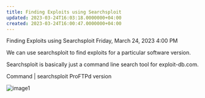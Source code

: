 ```yaml
---
title: Finding Exploits using Searchsploit
updated: 2023-03-24T16:03:18.0000000+04:00
created: 2023-03-24T16:00:47.0000000+04:00
---
```


Finding Exploits using Searchsploit
Friday, March 24, 2023
4:00 PM

We can use searchsploit to find exploits for a particular software version.

Searchsploit is basically just a command line search tool for exploit-db.com.

Command \| searchsploit ProFTPd version

![image1](image1-239.png)
